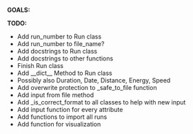 **GOALS:**


**TODO:**
- Add run_number to Run class
- Add run_number to file_name?
- Add docstrings to Run class
- Add docstrings to other functions
- Finish Run class
- Add \_\_dict\_\_ Method to Run class
- Possibly also Duration, Date, Distance, Energy, Speed
- Add overwrite protection to _safe_to_file function
- Add input from file method
- Add _is_correct_format to all classes to help with new input
- Add input function for every attribute
- Add functions to import all runs
- Add function for visualization